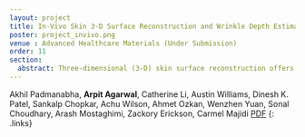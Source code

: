 ```yaml
---
layout: project
title: In-Vivo Skin 3-D Surface Reconstruction and Wrinkle Depth Estimation using Handheld High Resolution Tactile Sensing
poster: project_invivo.png
venue : Advanced Healthcare Materials (Under Submission)
order: 11
section: 
  abstract: Three-dimensional (3-D) skin surface reconstruction offers promise for objective and quantitative dermatological assessment, but no portable, high-resolution device exists that has been validated and used for depth reconstruction across various body locations. We present a compact 3-D skin reconstruction probe based on GelSight tactile imaging with a custom elastic gel and a learning-based reconstruction algorithm for micron-level wrinkle height estimation. Our probe, integrated into a handheld probe with force sensing for consistent contact, achieves a mean absolute error of 12.55 micron on wrinkle-like test objects. In a study with 15 participants without skin disorders, we provide the first validated wrinkle depth metrics across multiple body regions. We further demonstrate statistically significant reductions in wrinkle height at three locations following over-the-counter moisturizer application. Our work offers a validated tool for clinical and cosmetic skin analysis, with potential applications in diagnosis, treatment monitoring, and skincare efficacy evaluation.
---
```

Akhil Padmanabha, **Arpit Agarwal**, Catherine Li, Austin Williams, Dinesh K. Patel, Sankalp Chopkar, Achu Wilson, Ahmet Ozkan, Wenzhen Yuan, Sonal Choudhary, Arash Mostaghimi, Zackory Erickson, Carmel Majidi
[PDF](https://arxiv.org/abs/2509.11385) 
{: .links} 
